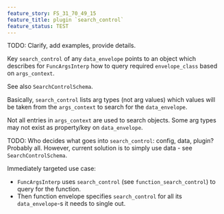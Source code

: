 ```yaml
---
feature_story: FS_31_70_49_15
feature_title: plugin `search_control`
feature_status: TEST
---
```


TODO: Clarify, add examples, provide details.

Key `search_control` of any `data_envelope` points to an object which describes for `FuncArgsInterp`
how to query required `envelope_class` based on `args_context`.

See also `SearchControlSchema`.

Basically, `search_control` lists arg types (not arg values) which values will be
taken from the `args_context` to search for the `data_envelope`.

Not all entries in `args_context` are used to search objects.
Some arg types may not exist as property/key on `data_envelope`.

TODO: Who decides what goes into `search_control`: config, data, plugin? Probably all.
      However, current solution is to simply use data - see `SearchControlSchema`.

Immediately targeted use case:
*   `FuncArgsInterp` uses `search_control` (see `function_search_control`) to query for the function.
*   Then function envelope specifies `search_control` for all its `data_envelope`-s it needs to single out.
